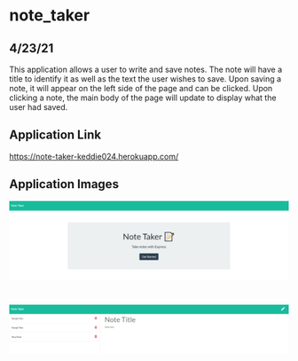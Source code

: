 # note_taker

## 4/23/21

This application allows a user to write and save notes. The note will have a title to identify it as well as the text the user wishes to save. Upon saving a note, it will appear on the left side of the page and can be clicked. Upon clicking a note, the main body of the page will update to display what the user had saved.

## Application Link

https://note-taker-keddie024.herokuapp.com/

## Application Images

![Main Page](/images/sample1.png)

#

![Note Page](/images/sample2.png)
